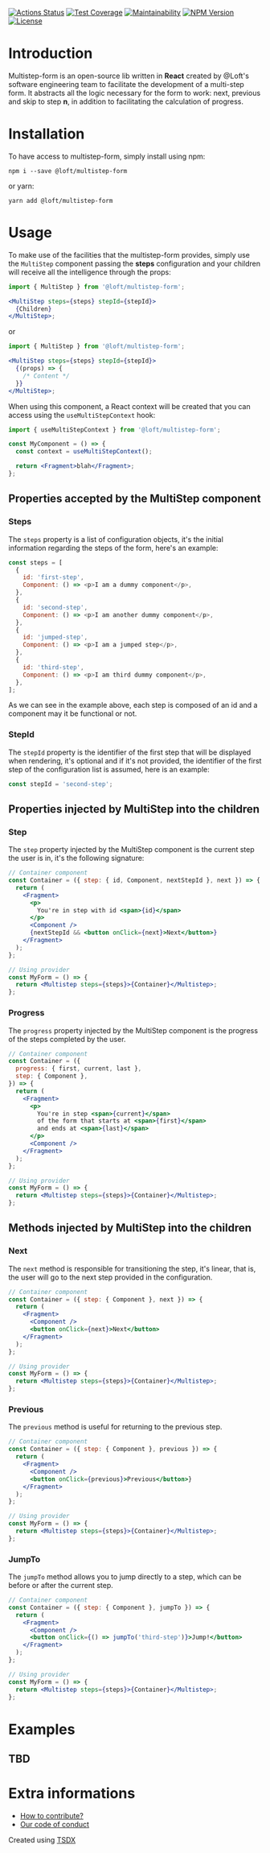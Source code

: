 [![Actions Status](https://github.com/loft-br/multistep-form/workflows/Build%20and%20Test/badge.svg)](https://github.com/loft-br/multistep-form/actions)
[![Test Coverage](https://api.codeclimate.com/v1/badges/b1604a3d8b002cbab16a/test_coverage)](https://codeclimate.com/github/loft-br/multistep-form/test_coverage)
[![Maintainability](https://api.codeclimate.com/v1/badges/b1604a3d8b002cbab16a/maintainability)](https://codeclimate.com/github/loft-br/multistep-form/maintainability)
[![NPM Version](https://img.shields.io/npm/v/@loft/multistep-form.svg)](https://www.npmjs.com/package/@loft/multistep-form)
[![License](https://img.shields.io/npm/l/@loft/multistep-form)](https://opensource.org/licenses/MIT)

# Introduction

Multistep-form is an open-source lib written in **React** created by
@Loft's software engineering team to facilitate the development of a
multi-step form. It abstracts all the logic necessary for the form to
work: next, previous and skip to step **n**, in addition to facilitating
the calculation of progress.

# Installation

To have access to multistep-form, simply install using npm:

```console
npm i --save @loft/multistep-form
```

or yarn:

```console
yarn add @loft/multistep-form
```

# Usage

To make use of the facilities that the multistep-form provides, simply
use the `MultiStep` component passing the **steps** configuration and your
children will receive all the intelligence through the props:

```jsx
import { MultiStep } from '@loft/multistep-form';

<MultiStep steps={steps} stepId={stepId}>
  {Children}
</MultiStep>;
```

or

```jsx
import { MultiStep } from '@loft/multistep-form';

<MultiStep steps={steps} stepId={stepId}>
  {(props) => {
    /* Content */
  }}
</MultiStep>;
```

When using this component, a React context will be created that you can
access using the `useMultiStepContext` hook:

```jsx
import { useMultiStepContext } from '@loft/multistep-form';

const MyComponent = () => {
  const context = useMultiStepContext();

  return <Fragment>blah</Fragment>;
};
```

## Properties accepted by the MultiStep component

### Steps

The `steps` property is a list of configuration objects, it's the initial
information regarding the steps of the form, here's an example:

```javascript
const steps = [
  {
    id: 'first-step',
    Component: () => <p>I am a dummy component</p>,
  },
  {
    id: 'second-step',
    Component: () => <p>I am another dummy component</p>,
  },
  {
    id: 'jumped-step',
    Component: () => <p>I am a jumped step</p>,
  },
  {
    id: 'third-step',
    Component: () => <p>I am third dummy component</p>,
  },
];
```

As we can see in the example above, each step is composed of an id and
a component may it be functional or not.

### StepId

The `stepId` property is the identifier of the first step that will be
displayed when rendering, it's optional and if it's not provided, the identifier
of the first step of the configuration list is assumed, here is an example:

```javascript
const stepId = 'second-step';
```

## Properties injected by MultiStep into the children

### Step

The `step` property injected by the MultiStep component is the current
step the user is in, it's the following signature:

```jsx
// Container component
const Container = ({ step: { id, Component, nextStepId }, next }) => {
  return (
    <Fragment>
      <p>
        You're in step with id <span>{id}</span>
      </p>
      <Component />
      {nextStepId && <button onClick={next}>Next</button>}
    </Fragment>
  );
};

// Using provider
const MyForm = () => {
  return <Multistep steps={steps}>{Container}</Multistep>;
};
```

### Progress

The `progress` property injected by the MultiStep component is the
progress of the steps completed by the user.

```jsx
// Container component
const Container = ({
  progress: { first, current, last },
  step: { Component },
}) => {
  return (
    <Fragment>
      <p>
        You're in step <span>{current}</span>
        of the form that starts at <span>{first}</span>
        and ends at <span>{last}</span>
      </p>
      <Component />
    </Fragment>
  );
};

// Using provider
const MyForm = () => {
  return <Multistep steps={steps}>{Container}</Multistep>;
};
```

## Methods injected by MultiStep into the children

### Next

The `next` method is responsible for transitioning the step, it's linear,
that is, the user will go to the next step provided in the configuration.

```jsx
// Container component
const Container = ({ step: { Component }, next }) => {
  return (
    <Fragment>
      <Component />
      <button onClick={next}>Next</button>
    </Fragment>
  );
};

// Using provider
const MyForm = () => {
  return <Multistep steps={steps}>{Container}</Multistep>;
};
```

### Previous

The `previous` method is useful for returning to the previous step.

```jsx
// Container component
const Container = ({ step: { Component }, previous }) => {
  return (
    <Fragment>
      <Component />
      <button onClick={previous}>Previous</button>}
    </Fragment>
  );
};

// Using provider
const MyForm = () => {
  return <Multistep steps={steps}>{Container}</Multistep>;
};
```

### JumpTo

The `jumpTo` method allows you to jump directly to a step, which can
be before or after the current step.

```jsx
// Container component
const Container = ({ step: { Component }, jumpTo }) => {
  return (
    <Fragment>
      <Component />
      <button onClick={() => jumpTo('third-step')}>Jump!</button>
    </Fragment>
  );
};

// Using provider
const MyForm = () => {
  return <Multistep steps={steps}>{Container}</Multistep>;
};
```

# Examples

## TBD

# Extra informations

- [How to contribute?](CONTRIBUTING.md)
- [Our code of conduct](CODE_OF_CONDUCT.md)

Created using [TSDX](https://github.com/formium/tsdx)
